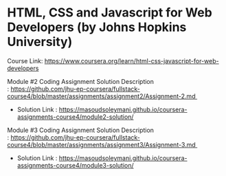 # HTML, CSS and Javascript for Web Developers (by Johns Hopkins University)
Course Link: https://www.coursera.org/learn/html-css-javascript-for-web-developers
>
>
>
>
Module #2 Coding Assignment Solution
Description : https://github.com/jhu-ep-coursera/fullstack-course4/blob/master/assignments/assignment2/Assignment-2.md 
- Solution Link : https://masoudsoleymani.github.io/coursera-assignments-course4/module2-solution/
>
>
>
>
Module #3 Coding Assignment Solution
Description : https://github.com/jhu-ep-coursera/fullstack-course4/blob/master/assignments/assignment3/Assignment-3.md 
- Solution Link : https://masoudsoleymani.github.io/coursera-assignments-course4/module3-solution/
>
>
